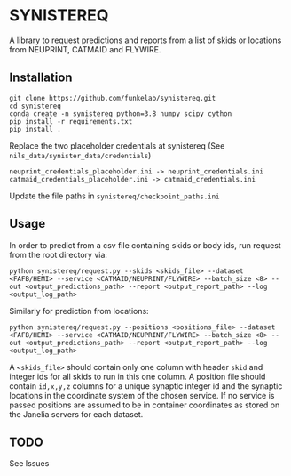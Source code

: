 # SYNISTEREQ
A library to request predictions and reports from a list of skids or locations from NEUPRINT, CATMAID and FLYWIRE.

## Installation
```console
git clone https://github.com/funkelab/synistereq.git
cd synistereq
conda create -n synistereq python=3.8 numpy scipy cython
pip install -r requirements.txt
pip install .
```

Replace the two placeholder credentials at synistereq (See `nils_data/synister_data/credentials`)
```
neuprint_credentials_placeholder.ini -> neuprint_credentials.ini
catmaid_credentials_placeholder.ini -> catmaid_credentials.ini
```

Update the file paths in `synistereq/checkpoint_paths.ini`

## Usage
In order to predict from a csv file containing skids or body ids, run request from the root directory via:
```console
python synistereq/request.py --skids <skids_file> --dataset <FAFB/HEMI> --service <CATMAID/NEUPRINT/FLYWIRE> --batch_size <8> --out <output_predictions_path> --report <output_report_path> --log <output_log_path>
```

Similarly for prediction from locations:
```console
python synistereq/request.py --positions <positions_file> --dataset <FAFB/HEMI> --service <CATMAID/NEUPRINT/FLYWIRE> --batch_size <8> --out <output_predictions_path> --report <output_report_path> --log <output_log_path>
```

A `<skids_file>` should contain only one column with header `skid` and integer ids for all skids to run in this one column. A position file should contain `id,x,y,z` columns for a unique synaptic integer id and the synaptic locations in the coordinate system of the chosen service. If no service is passed positions are assumed to be in container coordinates as stored on the Janelia servers for each dataset.

## TODO
See Issues
